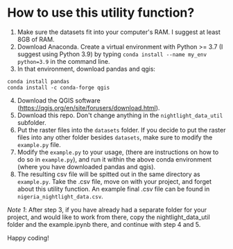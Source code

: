# How to use this utility function?
1. Make sure the datasets fit into your computer's RAM. I suggest at least 8GB of RAM.
2. Download Anaconda. Create a virtual environment with Python >= 3.7 (I suggest using Python 3.9) by typing `conda install --name my_env python=3.9` in the command line.
3. In that environment, download pandas and qgis:
  ```
  conda install pandas
  conda install -c conda-forge qgis
  ```
4. Download the QGIS software (https://qgis.org/en/site/forusers/download.html).
5. Download this repo. Don't change anything in the ```nightlight_data_util``` subfolder.
6. Put the raster files into the ```datasets``` folder. If you decide to put the raster files into any other folder besides ```datasets```, make sure to modify the ```example.py``` file.
7. Modify the ```example.py``` to your usage, (there are instructions on how to do so in ```example.py```), and run it within the above conda environment (where you have downloaded pandas and qgis).
8. The resulting csv file will be spitted out in the same directory as ```example.py```. Take the .csv file, move on with your project, and forget about this utility function. An example final .csv file can be found in ```nigeria_nightlight_data.csv```.

_Note 1_: After step 3, if you have already had a separate folder for your project, and would like to work from there, copy the nightlight_data_util folder and the example.ipynb there, and continue with step 4 and 5.

Happy coding!
